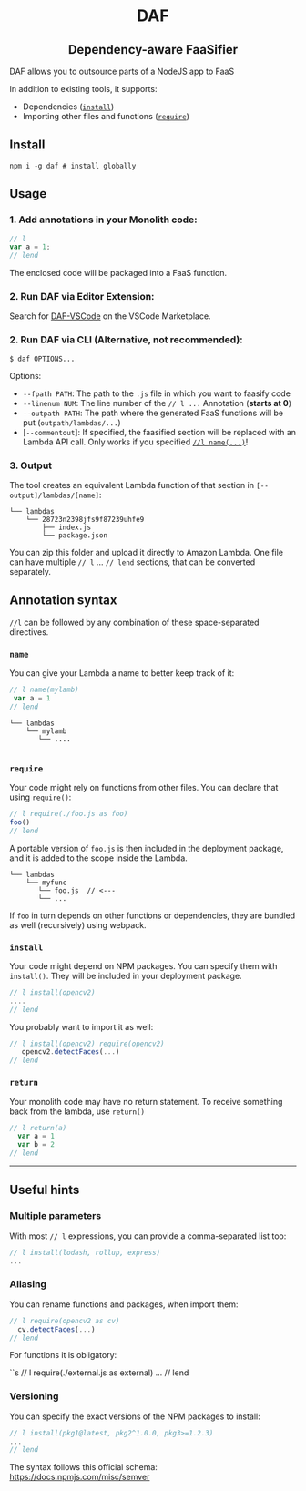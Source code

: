 <h1 align="center">DAF</h2>
<h2 align="center">Dependency-aware FaaSifier</h2>

DAF allows you to outsource parts of a NodeJS app to FaaS

In addition to existing tools, it supports:

* Dependencies ([`install`](#install))
* Importing other files and functions ([`require`](#require))
<!-- * Global variables ([`vars`](#vars)) -->



## Install

```shell
npm i -g daf # install globally
```

## Usage

### 1. Add annotations in your Monolith code:

```js
// l     
var a = 1;
// lend 
```

The enclosed code will be packaged into a FaaS function.

### 2. Run DAF via Editor Extension:

Search for [DAF-VSCode](https://marketplace.visualstudio.com/items?itemName=qngapparat.daf-vscode) on the VSCode Marketplace.
    
### 2. Run DAF via CLI (Alternative, not recommended):

```shell
$ daf OPTIONS... 
```
Options: 

* `--fpath PATH`: The path to the `.js` file in which you want to faasify code
* `--linenum NUM`: The line number of the `// l ...` Annotation (**starts at 0**)
* `--outpath PATH`: The path where the generated FaaS functions will be put (`outpath/lambdas/...`)
* [`--commentout`]: If specified, the faasified section will be replaced with an Lambda API call. Only works if you specified [`//l name(...)`](#name)!


### 3. Output

The tool creates an equivalent Lambda function of that section in `[--output]/lambdas/[name]`:


```
└── lambdas
    └── 28723n2398jfs9f87239uhfe9
        ├── index.js
        └── package.json 
```

You can zip this folder and upload it directly to Amazon Lambda.
One file can have multiple `// l` ... `// lend` sections, that can be converted separately.


## Annotation syntax

`//l` can be followed by any combination of these space-separated directives.

### `name`

You can give your Lambda a name to better keep track of it:

```js
// l name(mylamb)
 var a = 1
// lend
```

```
└── lambdas
    └── mylamb
       └── ....
    
```


<!-- 

### `vars`

Your code might rely on global variables. You can denote them with `vars()`:

```js
var a = 1
// l vars(a)
a++
// lend
```

They will be added to the scope inside the Lambda.

-->

### `require`

Your code might rely on functions from other files. You can declare that using `require()`:

```js
// l require(./foo.js as foo)
foo()
// lend
```

A portable version of `foo.js` is then included in the deployment package, and it is added to the scope inside the Lambda.

```
└── lambdas
    └── myfunc
       └── foo.js  // <---
       └── ...
```

If `foo` in turn depends on other functions or dependencies, they are bundled as well (recursively) using webpack. 

### `install`

Your code might depend on NPM packages. You can specify them with `install()`. They will be included in your deployment package.

```js
// l install(opencv2)
....
// lend
```

You probably want to import it as well:

```js 
// l install(opencv2) require(opencv2)
   opencv2.detectFaces(...)
// lend
```

### `return`

Your monolith code may have no return statement. To receive something back from the lambda, use `return()`
```js
// l return(a)  
  var a = 1
  var b = 2
// lend
```


-----

## Useful hints

### Multiple parameters

With most `// l` expressions, you can provide a comma-separated list too:

```js
// l install(lodash, rollup, express)
...
```

### Aliasing

You can rename functions and packages, when import them:

```js
// l require(opencv2 as cv)
  cv.detectFaces(...)
// lend
```

For functions it is obligatory:

``s
// l require(./external.js as external)
  ...
// lend

### Versioning

You can specify the exact versions of the NPM packages to install:

```js
// l install(pkg1@latest, pkg2^1.0.0, pkg3>=1.2.3)
...
// lend
```

The syntax follows this official schema: https://docs.npmjs.com/misc/semver
